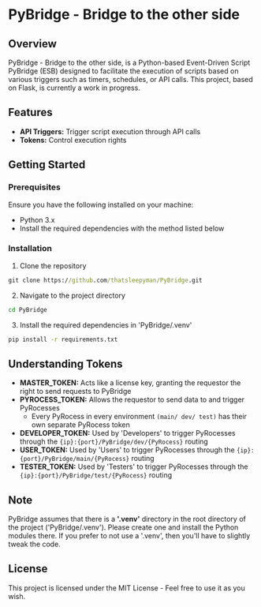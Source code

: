 # PyBridge - Bridge to the other side

## Overview

PyBridge - Bridge to the other side, is a Python-based Event-Driven Script PyBridge (ESB) designed to facilitate the execution of scripts based on various triggers such as timers, schedules, or API calls. This project, based on Flask, is currently a work in progress.

## Features

- **API Triggers:** Trigger script execution through API calls
- **Tokens:** Control execution rights

## Getting Started

### Prerequisites

Ensure you have the following installed on your machine:

- Python 3.x
- Install the required dependencies with the method listed below


### Installation

1. Clone the repository
```cmd
git clone https://github.com/thatsleepyman/PyBridge.git
```

2. Navigate to the project directory
```cmd
cd PyBridge
```

3. Install the required dependencies in 'PyBridge/.venv'
```cmd
pip install -r requirements.txt
```
## Understanding Tokens
- **MASTER_TOKEN:** Acts like a license key, granting the requestor the right to send requests to PyBridge
- **PYROCESS_TOKEN:** Allows the requestor to send data to and trigger PyRocesses
  - Every PyRocess in every environment ``(main/ dev/ test)`` has their own separate PyRocess token
- **DEVELOPER_TOKEN:** Used by 'Developers' to trigger PyRocesses through the ``{ip}:{port}/PyBridge/dev/{PyRocess}`` routing
- **USER_TOKEN:** Used by 'Users' to trigger PyRocesses through the ``{ip}:{port}/PyBridge/main/{PyRocess}`` routing
- **TESTER_TOKEN:** Used by 'Testers' to trigger PyRocesses through the ``{ip}:{port}/PyBridge/test/{PyRocess}`` routing

## Note
PyBridge assumes that there is a **'.venv'** directory in the root directory of the project ('PyBridge/.venv'). Please create one and install the Python modules there. If you prefer to not use a '.venv', then you'll have to slightly tweak the code.

## License
This project is licensed under the MIT License - Feel free to use it as you wish.
